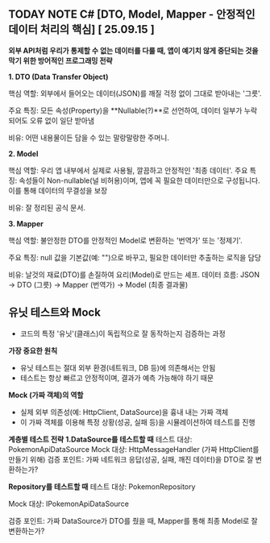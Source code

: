 ## TODAY NOTE C# [DTO, Model, Mapper - 안정적인 데이터 처리의 핵심]  [ 25.09.15 ]

**외부 API처럼 우리가 통제할 수 없는 데이터를 다룰 때, 앱이 예기치 않게 중단되는 것을 막기 위한 방어적인 프로그래밍 전략**

**1. DTO (Data Transfer Object)**

핵심 역할: 외부에서 들어오는 데이터(JSON)를 깨질 걱정 없이 그대로 받아내는 '그릇'.

주요 특징: 모든 속성(Property)을 **Nullable(?)**로 선언하여, 데이터 일부가 누락되어도 오류 없이 일단 받아냄

비유: 어떤 내용물이든 담을 수 있는 말랑말랑한 주머니.

**2. Model**

핵심 역할: 우리 앱 내부에서 실제로 사용될, 깔끔하고 안정적인 '최종 데이터'.
주요 특징: 속성들이 Non-nullable(널 비허용)이며, 앱에 꼭 필요한 데이터만으로 구성됩니다.  이를 통해 데이터의 무결성을 보장


비유: 잘 정리된 공식 문서.

**3. Mapper**

핵심 역할: 불안정한 DTO를 안정적인 Model로 변환하는 '번역가' 또는 '정제기'.

주요 특징: null 값을 기본값(예: "")으로 바꾸고, 필요한 데이터만 추출하는 로직을 담당

비유: 날것의 재료(DTO)를 손질하여 요리(Model)로 만드는 셰프.
데이터 흐름: JSON → DTO (그릇) → Mapper (번역가) → Model (최종 결과물)

## 유닛 테스트와 Mock 
- 코드의 특정 '유닛'(클래스)이 독립적으로 잘 동작하는지 검증하는 과정

**가장 중요한 원칙**
- 유닛 테스트는 절대 외부 환경(네트워크, DB 등)에 의존해서는 안됨
- 테스트는 항상 빠르고 안정적이며, 결과가 예측 가능해야 하기 때문

**Mock (가짜 객체)의 역할** 
- 실제 외부 의존성(예: HttpClient, DataSource)을 흉내 내는 가짜 객체
- 이 가짜 객체를 이용해 특정 상황(성공, 실패 등)을 시뮬레이션하여 테스트를 진행

**계층별 테스트 전략**
**1.DataSource를 테스트할 때**
테스트 대상: PokemonApiDataSource
Mock 대상: HttpMessageHandler (가짜 HttpClient를 만들기 위해)
검증 포인트: 가짜 네트워크 응답(성공, 실패, 깨진 데이터)을 DTO로 잘 변환하는가?

**Repository를 테스트할 때**
테스트 대상: PokemonRepository

Mock 대상: IPokemonApiDataSource

검증 포인트: 가짜 DataSource가 DTO를 줬을 때, Mapper를 통해 최종 Model로 잘 변환하는가?